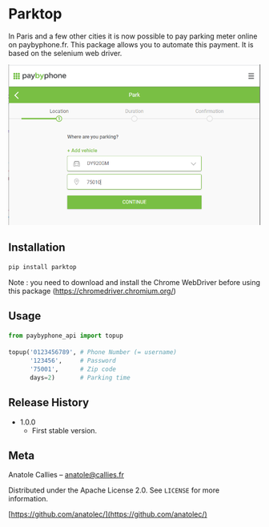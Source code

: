 # Parktop
In Paris and a few other cities it is now possible to pay parking meter online on paybyphone.fr. This package 
allows you to automate this payment. It is based on the selenium web driver.

![](PayByPhone.PNG)

## Installation

```sh
pip install parktop
```

Note : you need to download and install the Chrome WebDriver before using this package (https://chromedriver.chromium.org/)

## Usage

```python
from paybyphone_api import topup

topup('0123456789', # Phone Number (= username)
      '123456',     # Password
      '75001',      # Zip code
      days=2)       # Parking time
```

## Release History

* 1.0.0
    * First stable version.

## Meta

Anatole Callies – anatole@callies.fr

Distributed under the Apache License 2.0. See ``LICENSE`` for more information.

[https://github.com/anatolec/](https://github.com/anatolec/)
